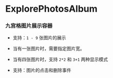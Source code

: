 # ExplorePhotosAlbum

### 九宫格图片展示容器

* 支持：`1 - 9` 张图片的展示
* 当有一张图片时，需要指定图片宽。
* 当有四张图片时，支持 `2*2` 和 `3+1` 两种显示模式

* 支持：图片的点击和删除事件

